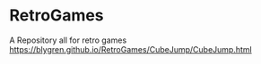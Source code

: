 # RetroGames
A Repository all for retro games
https://blygren.github.io/RetroGames/CubeJump/CubeJump.html
